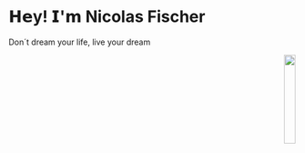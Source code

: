 # 𝗛𝗲y! 𝗜'𝗺 Nicolas Fischer

Don´t dream your life, live your dream

<p align="right"><img width=20% src="https://r2.easyimg.io/lao9u0qod/cartoon_me2.jpg"></p>

<!--
**lobo21bj/lobo21bj** is a ✨ _special_ ✨ repository because its `README.md` (this file) appears on your GitHub profile.

Here are some ideas to get you started:

- 🔭 I’m currently working on ...
- 🌱 I’m currently learning ...
- 👯 I’m looking to collaborate on ...
- 🤔 I’m looking for help with ...
- 💬 Ask me about ...
- 📫 How to reach me: ...
- 😄 Pronouns: ...
- ⚡ Fun fact: ...
-->
